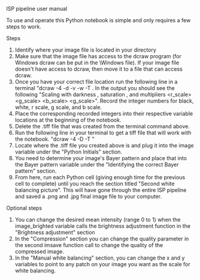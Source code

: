 ISP pipeline user manual

To use and operate this Python notebook is simple and only requires a few steps to work.

Steps
1. Identify where your image file is located in your directory
2. Make sure that the image file has access to the dcraw program (for Windows dcraw can be put in the \Windows file). If your image file doesn't have access to dcraw, then move it to a file that can access dcraw.
3. Once you have your correct file location run the following line in a terminal "dcraw -4 -d -v -w -T <Raw-file-location>. In the output you should see the following "Scaling with darkness <black>, saturation <white>, and
multipliers <r_scale> <g_scale> <b_scale> <g_scale>". Record the integer numbers for black, white, r scale, g scale, and b scale.
4. Place the corresponding recorded integers into their respective variable locations at the beginning of the notebook.
5. Delete the .tiff file that was created from the terminal command above.
6. Run the following line in your terminal to get a tiff file that will work with the notebook. "dcraw -4 -D -T <Raw-file-location>"
7. Locate where the .tiff file you created above is and plug it into the image variable under the "Python Initials" section.
8. You need to determine your image's Bayer pattern and place that into the Bayer pattern variable under the "Identifying the correct Bayer pattern" section.
9. From here, run each Python cell (giving enough time for the previous cell to complete) until you reach the section titled "Second white balancing picture". This will have gone through the entire ISP pipeline and saved a .png and .jpg  final image file to your computer.

Optional steps
1. You can change the desired mean intensity (range 0 to 1) when the image_brighted variable calls the brightness adjustment function in the "Brightness adjustment" section
2. In the "Compression" section you can change the quality parameter in the second imsave function call to change the quality of the compressed image.
3. In the "Manual white balancing" section, you can change the x and y variables to point to any patch on your image you want as the scale for white balancing.
